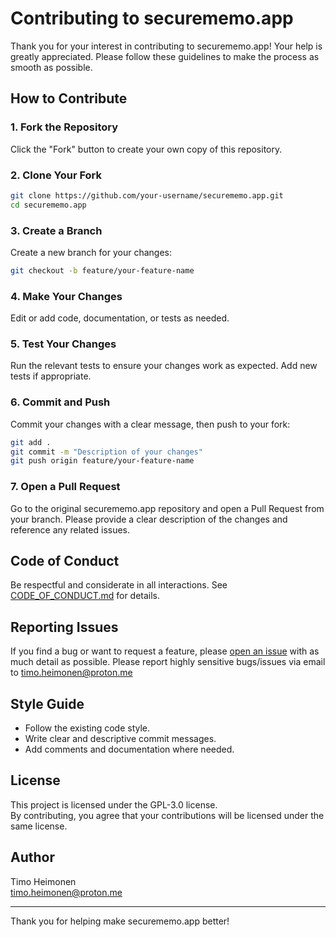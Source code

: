 # Contributing to securememo.app

Thank you for your interest in contributing to securememo.app! Your help is greatly appreciated. Please follow these guidelines to make the process as smooth as possible.

## How to Contribute

### 1. Fork the Repository

Click the "Fork" button to create your own copy of this repository.

### 2. Clone Your Fork

```bash
git clone https://github.com/your-username/securememo.app.git
cd securememo.app
```

### 3. Create a Branch

Create a new branch for your changes:

```bash
git checkout -b feature/your-feature-name
```

### 4. Make Your Changes

Edit or add code, documentation, or tests as needed.

### 5. Test Your Changes

Run the relevant tests to ensure your changes work as expected. Add new tests if appropriate.

### 6. Commit and Push

Commit your changes with a clear message, then push to your fork:

```bash
git add .
git commit -m "Description of your changes"
git push origin feature/your-feature-name
```

### 7. Open a Pull Request

Go to the original securememo.app repository and open a Pull Request from your branch. Please provide a clear description of the changes and reference any related issues.

## Code of Conduct

Be respectful and considerate in all interactions. See [CODE_OF_CONDUCT.md](CODE_OF_CONDUCT.md) for details.

## Reporting Issues

If you find a bug or want to request a feature, please [open an issue](../../issues/new) with as much detail as possible.
Please report highly sensitive bugs/issues via email to [timo.heimonen@proton.me](mailto:timo.heimonen@proton.me)

## Style Guide

- Follow the existing code style.
- Write clear and descriptive commit messages.
- Add comments and documentation where needed.

## License

This project is licensed under the GPL-3.0 license.  
By contributing, you agree that your contributions will be licensed under the same license.

## Author

Timo Heimonen  
[timo.heimonen@proton.me](mailto:timo.heimonen@proton.me)

---

Thank you for helping make securememo.app better!
